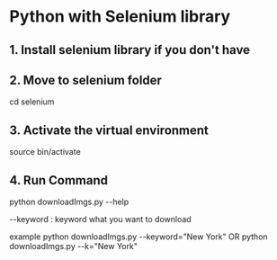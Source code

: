 # Python with Selenium library

## 1. Install selenium library if you don't have

## 2. Move to selenium folder

cd selenium

## 3. Activate the virtual environment

source bin/activate

## 4. Run Command

python downloadImgs.py --help

--keyword : keyword what you want to download

example
python downloadImgs.py --keyword="New York"
OR
python downloadImgs.py --k="New York"
